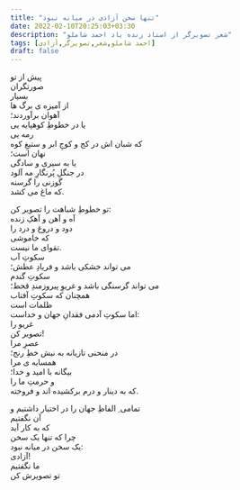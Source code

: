 ```yaml
---
title: "تنها سخن آزادی در میانه نبود"
date: 2022-02-10T20:25:03+03:30
description: "شعر تصویرگر از استاد زنده یاد احمد شاملو"
tags: [احمد شاملو,شعر,تصویرگر,آزادی]
draft: false
---
```

ﭘﻴﺶ ﺍﺯ ﺗﻮ  
ﺻﻮﺭﺗﮕﺮﺍﻥ  
ﺑﺴﻴﺎﺭ  
ﺍﺯ ﺁﻣﻴﺰﻩ ﯼ ﺑﺮﮒ ﻫﺎ  
ﺁﻫﻮﺍﻥ ﺑﺮﺁﻭﺭﺩﻧﺪ؛  
ﻳﺎ ﺩﺭ ﺧﻄﻮﻁِ ﮐﻮﻫﭙﺎﻳﻪ ﻳﯽ  
ﺭﻣﻪ ﻳﯽ  
ﮐﻪ ﺷﺒﺎﻥ ﺍﺵ ﺩﺭ ﮐﺞ ﻭ ﮐﻮﺝِ ﺍﺑﺮ ﻭ ﺳﺘﻴﻎِ ﮐﻮﻩ  
ﻧﻬﺎﻥ ﺍﺳﺖ؛  
ﻳﺎ ﺑﻪ ﺳﻴﺮﯼ ﻭ ﺳﺎﺩﮔﯽ  
ﺩﺭ ﺟﻨﮕﻞِ ﭘُﺮﻧﮕﺎﺭِ ﻣﻪ ﺁﻟﻮﺩ  
ﮔﻮﺯﻧﯽ ﺭﺍ ﮔﺮﺳﻨﻪ  
ﮐﻪ ﻣﺎﻍ ﻣﯽ ﮐﺸﺪ.

ﺗﻮ ﺧﻄﻮﻁِ ﺷﺒﺎﻫﺖ ﺭﺍ ﺗﺼﻮﻳﺮ ﮐﻦ:  
ﺁﻩ ﻭ ﺁﻫﻦ ﻭ ﺁﻫﮏِ ﺯﻧﺪﻩ  
ﺩﻭﺩ ﻭ ﺩﺭﻭﻍ ﻭ ﺩﺭﺩ ﺭﺍ  
ﮐﻪ ﺧﺎﻣﻮﺷﯽ  
ﺗﻘﻮﺍﯼ ﻣﺎ ﻧﻴﺴﺖ.  
ﺳﮑﻮﺕِ ﺁﺏ  
ﻣﯽ ﺗﻮﺍﻧﺪ ﺧﺸﮑﯽ ﺑﺎﺷﺪ ﻭ ﻓﺮﻳﺎﺩِ ﻋﻄﺶ؛  
ﺳﮑﻮﺕِ ﮔﻨﺪﻡ  
ﻣﯽ ﺗﻮﺍﻧﺪ ﮔﺮﺳﻨﮕﯽ ﺑﺎﺷﺪ ﻭ ﻏﺮﻳﻮِ ﭘﻴﺮﻭﺯﻣﻨﺪِ ﻗﺤﻂ؛  
ﻫﻤﭽﻨﺎﻥ ﮐﻪ ﺳﮑﻮﺕِ ﺁﻓﺘﺎﺏ  
ﻇﻠﻤﺎﺕ ﺍﺳﺖ  
ﺍﻣﺎ ﺳﮑﻮﺕِ ﺁﺩﻣﯽ ﻓﻘﺪﺍﻥِ ﺟﻬﺎﻥ ﻭ ﺧﺪﺍﺳﺖ:  
ﻏﺮﻳﻮ ﺭﺍ  
ﺗﺼﻮﻳﺮ ﮐﻦ!  
ﻋﺼﺮِ ﻣﺮﺍ  
ﺩﺭ ﻣﻨﺤﻨﯽ ﺗﺎﺯﻳﺎﻧﻪ ﺑﻪ ﻧﻴﺶ ﺧﻂِ ﺭﻧﺞ؛  
ﻫﻤﺴﺎﻳﻪ ﯼ ﻣﺮﺍ  
ﺑﻴﮕﺎﻧﻪ ﺑﺎ ﺍﻣﻴﺪ ﻭ ﺧﺪﺍ؛  
ﻭ ﺣﺮﻣﺖِ ﻣﺎ ﺭﺍ  
ﮐﻪ ﺑﻪ ﺩﻳﻨﺎﺭ ﻭ ﺩﺭﻡ ﺑﺮﮐﺸﻴﺪﻩ ﺍﻧﺪ ﻭ ﻓﺮﻭﺧﺘﻪ.

ﺗﻤﺎﻣﯽ ِ ﺍﻟﻔﺎﻅِ ﺟﻬﺎﻥ ﺭﺍ ﺩﺭ ﺍﺧﺘﻴﺎﺭ ﺩﺍﺷﺘﻴﻢ ﻭ  
ﺁﻥ ﻧﮕﻔﺘﻴﻢ  
ﮐﻪ ﺑﻪ ﮐﺎﺭ ﺁﻳﺪ  
ﭼﺮﺍ ﮐﻪ ﺗﻨﻬﺎ ﻳﮏ ﺳﺨﻦ  
ﻳﮏ ﺳﺨﻦ ﺩﺭ ﻣﻴﺎﻧﻪ ﻧﺒﻮﺩ:  
ﺁﺯﺍﺩﯼ!  
ﻣﺎ ﻧﮕﻔﺘﻴﻢ  
ﺗﻮ ﺗﺼﻮﻳﺮﺵ ﮐﻦ

